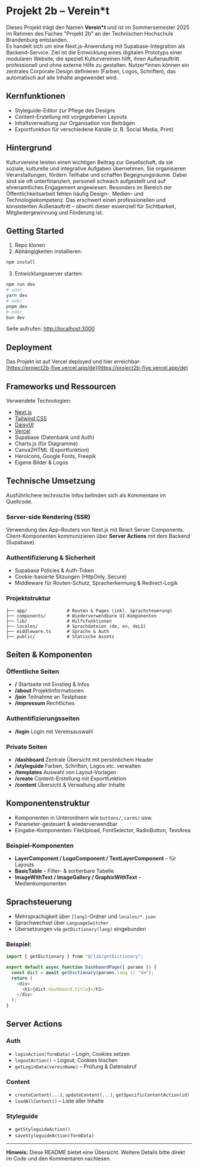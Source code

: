 # Projekt 2b – Verein\*t

Dieses Projekt trägt den Namen **Verein\*t** und ist im Sommersemester 2025 im Rahmen des Faches "Projekt 2b" an der Technischen Hochschule Brandenburg entstanden.  
Es handelt sich um eine Next.js-Anwendung mit Supabase-Integration als Backend-Service. Ziel ist die Entwicklung eines digitalen Prototyps einer modularen Website, die speziell Kulturvereinen hilft, ihren Außenauftritt professionell und ohne externe Hilfe zu gestalten. Nutzer\*innen können ein zentrales Corporate Design definieren (Farben, Logos, Schriften), das automatisch auf alle Inhalte angewendet wird.

## Kernfunktionen

- Styleguide-Editor zur Pflege des Designs
- Content-Erstellung mit vorgegebenen Layouts
- Inhaltsverwaltung zur Organisation von Beiträgen
- Exportfunktion für verschiedene Kanäle (z. B. Social Media, Print)

## Hintergrund

Kulturvereine leisten einen wichtigen Beitrag zur Gesellschaft, da sie soziale, kulturelle und integrative Aufgaben übernehmen. Sie organisieren Veranstaltungen, fördern Teilhabe und schaffen Begegnungsräume. Dabei sind sie oft unterfinanziert, personell schwach aufgestellt und auf ehrenamtliches Engagement angewiesen. Besonders im Bereich der Öffentlichkeitsarbeit fehlen häufig Design-, Medien- und Technologiekompetenz. Das erschwert einen professionellen und konsistenten Außenauftritt – obwohl dieser essenziell für Sichtbarkeit, Mitgliedergewinnung und Förderung ist.

## Getting Started

1. Repo klonen
2. Abhängigkeiten installieren:

```bash
npm install
```

3. Entwicklungsserver starten:

```bash
npm run dev
# oder
yarn dev
# oder
pnpm dev
# oder
bun dev
```

Seite aufrufen: [http://localhost:3000](http://localhost:3000)

## Deployment

Das Projekt ist auf Vercel deployed und hier erreichbar:  
[https://project2b-five.vercel.app/de](https://project2b-five.vercel.app/de)

## Frameworks und Ressourcen

Verwendete Technologien:

- [Next.js](https://nextjs.org/)
- [Tailwind CSS](https://tailwindcss.com/)
- [DaisyUI](https://daisyui.com/)
- [Vercel](https://vercel.com/)
- Supabase (Datenbank und Auth)
- Charts.js (für Diagramme)
- Canva2HTML (Exportfunktion)
- Heroicons, Google Fonts, Freepik
- Eigene Bilder & Logos

## Technische Umsetzung

Ausführlichere technische Infos befinden sich als Kommentare im Quellcode.

### Server-side Rendering (SSR)

Verwendung des App-Routers von Next.js mit React Server Components.  
Client-Komponenten kommunizieren über **Server Actions** mit dem Backend (Supabase).

### Authentifizierung & Sicherheit

- Supabase Policies & Auth-Token
- Cookie-basierte Sitzungen (HttpOnly, Secure)
- Middleware für Routen-Schutz, Spracherkennung & Redirect-Logik

### Projektstruktur

```
├── app/               # Routen & Pages (inkl. Sprachsteuerung)
├── components/        # Wiederverwendbare UI-Komponenten
├── lib/               # Hilfsfunktionen
├── locales/           # Sprachdateien (de, en, deLS)
├── middleware.ts      # Sprache & Auth
├── public/            # Statische Assets
```

## Seiten & Komponenten

### Öffentliche Seiten

- **/** Startseite mit Einstieg & Infos
- **/about** Projektinformationen
- **/join** Teilnahme an Testphase
- **/impressum** Rechtliches

### Authentifizierungsseiten

- **/login** Login mit Vereinsauswahl

### Private Seiten

- **/dashboard** Zentrale Übersicht mit persönlichem Header
- **/styleguide** Farben, Schriften, Logos etc. verwalten
- **/templates** Auswahl von Layout-Vorlagen
- **/create** Content-Erstellung mit Exportfunktion
- **/content** Übersicht & Verwaltung aller Inhalte

## Komponentenstruktur

- Komponenten in Unterordnern wie `buttons/`, `cards/` usw.
- Parameter-gesteuert & wiederverwendbar
- Eingabe-Komponenten: FileUpload, FontSelector, RadioButton, TextArea

### Beispiel-Komponenten

- **LayerComponent / LogoComponent / TextLayerComponent** – für Layouts
- **BasicTable** – Filter- & sortierbare Tabelle
- **ImageWithText / ImageGallery / GraphicWithText** – Medienkomponenten

## Sprachsteuerung

- Mehrsprachigkeit über `[lang]`-Ordner und `locales/*.json`
- Sprachwechsel über `LanguageSwitcher`
- Übersetzungen via `getDictionary(lang)` eingebunden

### Beispiel:

```ts
import { getDictionary } from "@/lib/getDictionary";

export default async function DashboardPage({ params }) {
  const dict = await getDictionary(params.lang || "de");
  return (
    <div>
      <h1>{dict.dashboard.title}</h1>
    </div>
  );
}
```

## Server Actions

### Auth

- `loginAction(formData)` – Login, Cookies setzen
- `logoutAction()` – Logout, Cookies löschen
- `getLoginData(vereinName)` – Prüfung & Datenabruf

### Content

- `createContent(...)`, `updateContent(...)`, `getSpecificContentAction(id)`
- `loadAllContent()` – Liste aller Inhalte

### Styleguide

- `getStyleguideAction()`
- `saveStyleguideAction(formData)`

---

**Hinweis:** Diese README bietet eine Übersicht. Weitere Details bitte direkt im Code und den Kommentaren nachlesen.
